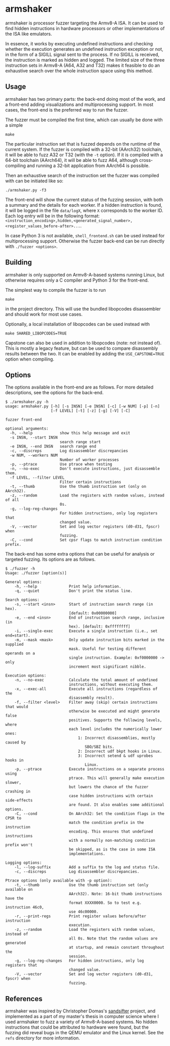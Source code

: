 # armshaker
armshaker is processor fuzzer targeting the Armv8-A ISA. It can be used to find hidden instructions in hardware processors or other implementations of the ISA like emulators.

In essence, it works by executing undefined instructions and checking whether the execution generates an undefined instruction exception or not, in the form of a SIGILL signal sent to the process. If no SIGILL is received, the instruction is marked as hidden and logged. The limited size of the three instruction sets in Armv8-A (A64, A32 and T32) makes it feasible to do an exhaustive search over the whole instruction space using this method.

## Usage

armshaker has two primary parts: the back-end doing most of the work, and a front-end adding visualizations and multiprocessing support. In most cases, the front-end is the preferred way to run the fuzzer.

The fuzzer must be compiled the first time, which can usually be done with a simple

```
make
```

The particular instruction set that is fuzzed depends on the runtime of the current system. If the fuzzer is compiled with a 32-bit (AArch32) toolchain, it will be able to fuzz A32 or T32 (with the `-t` option). If it is compiled with a 64-bit toolchain (AArch64), it will be able to fuzz A64, although cross-compiling and running a 32-bit application from AArch64 is possible.

Then an exhaustive search of the instruction set the fuzzer was compiled with can be initiated like so:

```
./armshaker.py -f3
```

The front-end will show the current status of the fuzzing session, with both a summary and the details for each worker. If a hidden instruction is found, it will be logged in the file `data/logX`, where `X` corresponds to the worker ID. Each log entry will be in the following format: `<instruction_encoding>,hidden,<generated_signal_number>,<register_values_before-after>...`.

In case Python 3 is not available, `shell_frontend.sh` can be used instead for multiprocessing support. Otherwise the fuzzer back-end can be run directly with `./fuzzer <options>`.

## Building

armshaker is only supported on Armv8-A-based systems running Linux, but otherwise requires only a C compiler and Python 3 for the front-end.

The simplest way to compile the fuzzer is to run

```
make
```

in the project directory. This will use the bundled libopcodes disassembler and should work for most use cases.

Optionally, a local installation of libopcodes can be used instead with

```
make SHARED_LIBOPCODES=TRUE
```

Capstone can also be used in addition to libopcodes (note: not instead of). This is mostly a legacy feature, but can be used to compare disassembly results between the two. It can be enabled by adding the `USE_CAPSTONE=TRUE` option when compiling.

## Options

The options available in the front-end are as follows. For more detailed descriptions, see the options for the back-end.

```
$ ./armshaker.py -h
usage: armshaker.py [-h] [-s INSN] [-e INSN] [-c] [-w NUM] [-p] [-n]
                    [-f LEVEL] [-t] [-z] [-g] [-V] [-C]

fuzzer front-end

optional arguments:
  -h, --help            show this help message and exit
  -s INSN, --start INSN
                        search range start
  -e INSN, --end INSN   search range end
  -c, --discreps        Log disassembler discrepancies
  -w NUM, --workers NUM
                        Number of worker processes
  -p, --ptrace          Use ptrace when testing
  -n, --no-exec         Don't execute instructions, just disassemble them.
  -f LEVEL, --filter LEVEL
                        Filter certain instructions
  -t, --thumb           Use the thumb instruction set (only on AArch32).
  -z, --random          Load the registers with random values, instead of all
                        0s.
  -g, --log-reg-changes
                        For hidden instructions, only log registers that
                        changed value.
  -V, --vector          Set and log vector registers (d0-d31, fpscr) when
                        fuzzing.
  -C, --cond            Set cpsr flags to match instruction condition prefix.
```

The back-end has some extra options that can be useful for analysis or targeted fuzzing. Its options are as follows.

```
$ ./fuzzer -h
Usage: ./fuzzer [option(s)]

General options:
    -h, --help              Print help information.
    -q, --quiet             Don't print the status line.

Search options:
    -s, --start <insn>      Start of instruction search range (in hex).
                            [default: 0x00000000]
    -e, --end <insn>        End of instruction search range, inclusive (in
                            hex). [default: 0xffffffff]
    -i, --single-exec       Execute a single instruction (i.e., set end=start).
    -m, --mask <mask>       Only update instruction bits marked in the supplied
                            mask. Useful for testing different operands on a
                            single instruction. Example: 0xf0000000 -> only
                            increment most significant nibble.

Execution options:
    -n, --no-exec           Calculate the total amount of undefined
                            instructions, without executing them.
    -x, --exec-all          Execute all instructions (regardless of the
                            disassembly result).
    -f, --filter <level>    Filter away (skip) certain instructions that would
                            otherwise be executed and might generate false
                            positives. Supports the following levels, where
                            each level includes the numerically lower ones:
                                1: Incorrect disassemblies, mostly caused by
                                   SBO/SBZ bits.
                                2: Incorrect udf bkpt hooks in Linux.
                                3: Incorrect setend & udf uprobes hooks in
                                   Linux.
    -p, --ptrace            Execute instructions on a separate process using
                            ptrace. This will generally make execution slower,
                            but lowers the chance of the fuzzer crashing in
                            case hidden instructions with certain side-effects
                            are found. It also enables some additional options.
    -C, --cond              On AArch32: Set the condition flags in the CPSR to
                            match the condition prefix in the instruction
                            encoding. This ensures that undefined instructions
                            with a normally non-matching condition prefix won't
                            be skipped, as is the case in some ISA
                            implementations.

Logging options:
    -l, --log-suffix        Add a suffix to the log and status file.
    -c, --discreps          Log disassembler discrepancies.

Ptrace options (only available with -p option):
    -t, --thumb             Use the thumb instruction set (only available on
                            AArch32). Note: 16-bit thumb instructions have the
                            format XXXX0000. So to test e.g. instruction 46c0,
                            use 46c00000.
    -r, --print-regs        Print register values before/after instruction
                            execution.
    -z, --random            Load the registers with random values, instead of
                            all 0s. Note that the random values are generated
                            at startup, and remain constant throughout the
                            session.
    -g, --log-reg-changes   For hidden instructions, only log registers that
                            changed value.
    -V, --vector            Set and log vector registers (d0-d31, fpscr) when
                            fuzzing.
```

## References

armshaker was inspired by Christopher Domas's [sandsifter](https://github.com/xoreaxeaxeax/sandsifter) project, and implemented as a part of my master's thesis in computer science where I used armshaker to fuzz a variety of Armv8-A-based systems. No hidden instructions that could be attributed to hardware were found, but the fuzzing did reveal bugs in the QEMU emulator and the Linux kernel. See the `refs` directory for more information.
